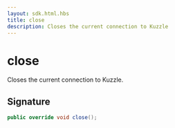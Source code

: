 ```yaml
---
layout: sdk.html.hbs
title: close
description: Closes the current connection to Kuzzle
---
```


# close

Closes the current connection to Kuzzle.  

## Signature

```csharp
public override void close();

```

